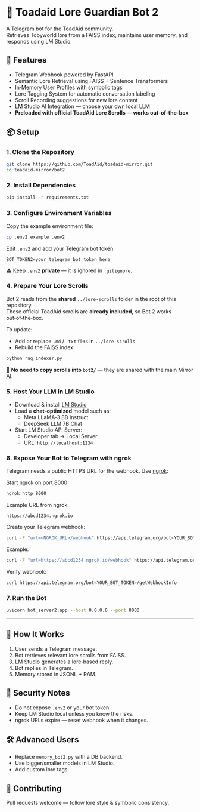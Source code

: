 # 🐸 Toadaid Lore Guardian Bot 2

A Telegram bot for the ToadAid community.  
Retrieves Tobyworld lore from a FAISS index, maintains user memory, and responds using LM Studio.

## 🚀 Features
- Telegram Webhook powered by FastAPI
- Semantic Lore Retrieval using FAISS + Sentence Transformers
- In‑Memory User Profiles with symbolic tags
- Lore Tagging System for automatic conversation labeling
- Scroll Recording suggestions for new lore content
- LM Studio AI Integration — choose your own local LLM
- **Preloaded with official ToadAid Lore Scrolls — works out‑of‑the‑box**

## 📦 Setup

### 1. Clone the Repository
```bash
git clone https://github.com/ToadAid/toadaid-mirror.git
cd toadaid-mirror/bot2
```

### 2. Install Dependencies
```bash
pip install -r requirements.txt
```

### 3. Configure Environment Variables
Copy the example environment file:
```bash
cp .env2.example .env2
```
Edit `.env2` and add your Telegram bot token:
```env
BOT_TOKEN2=your_telegram_bot_token_here
```
⚠️ Keep `.env2` **private** — it is ignored in `.gitignore`.

### 4. Prepare Your Lore Scrolls
Bot 2 reads from the **shared** `../lore-scrolls` folder in the root of this repository.  
These official ToadAid scrolls are **already included**, so Bot 2 works out‑of‑the‑box.

To update:
- Add or replace `.md` / `.txt` files in `../lore-scrolls`.
- Rebuild the FAISS index:
```bash
python rag_indexer.py
```

📌 **No need to copy scrolls into `bot2/`** — they are shared with the main Mirror AI.

### 5. Host Your LLM in LM Studio
- Download & install [LM Studio](https://lmstudio.ai)  
- Load a **chat‑optimized** model such as:  
  - Meta LLaMA‑3 8B Instruct  
  - DeepSeek LLM 7B Chat  
- Start LM Studio API Server:  
  - Developer tab → Local Server  
  - URL: `http://localhost:1234`

### 6. Expose Your Bot to Telegram with ngrok
Telegram needs a public HTTPS URL for the webhook. Use [ngrok](https://ngrok.com/):

Start ngrok on port 8000:
```bash
ngrok http 8000
```
Example URL from ngrok:
```
https://abcd1234.ngrok.io
```

Create your Telegram webhook:
```bash
curl -F "url=<NGROK_URL>/webhook" https://api.telegram.org/bot<YOUR_BOT_TOKEN>/setWebhook
```
Example:
```bash
curl -F "url=https://abcd1234.ngrok.io/webhook" https://api.telegram.org/bot1234567890:ABCDEF1234567890/setWebhook
```

Verify webhook:
```bash
curl https://api.telegram.org/bot<YOUR_BOT_TOKEN>/getWebhookInfo
```

### 7. Run the Bot
```bash
uvicorn bot_server2:app --host 0.0.0.0 --port 8000
```

---

## 🧠 How It Works
1. User sends a Telegram message.  
2. Bot retrieves relevant lore scrolls from FAISS.  
3. LM Studio generates a lore‑based reply.  
4. Bot replies in Telegram.  
5. Memory stored in JSONL + RAM.

## 🔐 Security Notes
- Do not expose `.env2` or your bot token.  
- Keep LM Studio local unless you know the risks.  
- ngrok URLs expire — reset webhook when it changes.

## 🛠️ Advanced Users
- Replace `memory_bot2.py` with a DB backend.  
- Use bigger/smaller models in LM Studio.  
- Add custom lore tags.

## 🤝 Contributing
Pull requests welcome — follow lore style & symbolic consistency.
